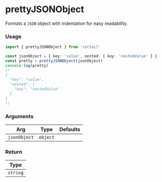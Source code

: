# prettyJSONObject

Formats a `JSON` object with indentation for easy readability.

### Usage

```ts
import { prettyJSONObject } from 'rattail'

const jsonObject = { key: 'value', nested: { key: 'nestedValue' } }
const pretty = prettyJSONObject(jsonObject)
console.log(pretty)
/*
{
  "key": "value",
  "nested": {
    "key": "nestedValue"
  }
}
*/
```

### Arguments

| Arg          | Type     | Defaults |
| ------------ | -------- | -------- |
| `jsonObject` | `object` |          |

### Return

| Type     |
| -------- |
| `string` |
